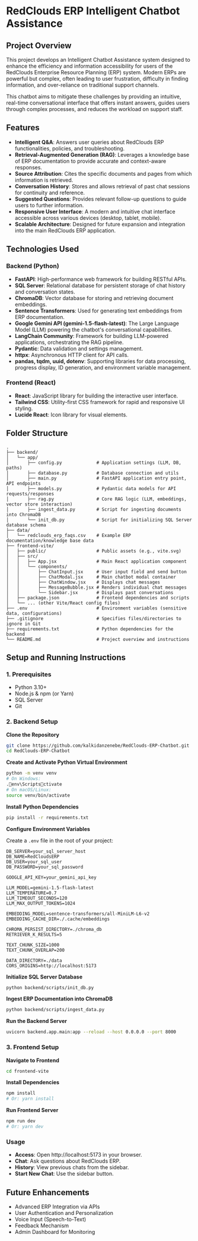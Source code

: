# RedClouds ERP Intelligent Chatbot Assistance

## Project Overview
This project develops an Intelligent Chatbot Assistance system designed to enhance the efficiency and information accessibility for users of the RedClouds Enterprise Resource Planning (ERP) system. Modern ERPs are powerful but complex, often leading to user frustration, difficulty in finding information, and over-reliance on traditional support channels.

This chatbot aims to mitigate these challenges by providing an intuitive, real-time conversational interface that offers instant answers, guides users through complex processes, and reduces the workload on support staff.

## Features
- **Intelligent Q&A**: Answers user queries about RedClouds ERP functionalities, policies, and troubleshooting.
- **Retrieval-Augmented Generation (RAG)**: Leverages a knowledge base of ERP documentation to provide accurate and context-aware responses.
- **Source Attribution**: Cites the specific documents and pages from which information is retrieved.
- **Conversation History**: Stores and allows retrieval of past chat sessions for continuity and reference.
- **Suggested Questions**: Provides relevant follow-up questions to guide users to further information.
- **Responsive User Interface**: A modern and intuitive chat interface accessible across various devices (desktop, tablet, mobile).
- **Scalable Architecture**: Designed for future expansion and integration into the main RedClouds ERP application.

## Technologies Used

### Backend (Python)
- **FastAPI**: High-performance web framework for building RESTful APIs.
- **SQL Server**: Relational database for persistent storage of chat history and conversation states.
- **ChromaDB**: Vector database for storing and retrieving document embeddings.
- **Sentence Transformers**: Used for generating text embeddings from ERP documentation.
- **Google Gemini API (gemini-1.5-flash-latest)**: The Large Language Model (LLM) powering the chatbot's conversational capabilities.
- **LangChain Community**: Framework for building LLM-powered applications, orchestrating the RAG pipeline.
- **Pydantic**: Data validation and settings management.
- **httpx**: Asynchronous HTTP client for API calls.
- **pandas, tqdm, uuid, dotenv**: Supporting libraries for data processing, progress display, ID generation, and environment variable management.

### Frontend (React)
- **React**: JavaScript library for building the interactive user interface.
- **Tailwind CSS**: Utility-first CSS framework for rapid and responsive UI styling.
- **Lucide React**: Icon library for visual elements.

## Folder Structure
```
.
├── backend/
│   └── app/
│       ├── config.py             # Application settings (LLM, DB, paths)
│       ├── database.py           # Database connection and utils
│       ├── main.py               # FastAPI application entry point, API endpoints
│       ├── models.py             # Pydantic data models for API requests/responses
│       ├── rag.py                # Core RAG logic (LLM, embeddings, vector store interaction)
│       ├── ingest_data.py        # Script for ingesting documents into ChromaDB
│       └── init_db.py            # Script for initializing SQL Server database schema
├── data/
│   └── redclouds_erp_faqs.csv    # Example ERP documentation/knowledge base data
├── frontend-vite/
│   ├── public/                   # Public assets (e.g., vite.svg)
│   ├── src/
│   │   ├── App.jsx               # Main React application component
│   │   └── components/
│   │       ├── ChatInput.jsx     # User input field and send button
│   │       ├── ChatModal.jsx     # Main chatbot modal container
│   │       ├── ChatWindow.jsx    # Displays chat messages
│   │       ├── MessageBubble.jsx # Renders individual chat messages
│   │       └── Sidebar.jsx       # Displays past conversations
│   ├── package.json              # Frontend dependencies and scripts
│   └── ... (other Vite/React config files)
├── .env                          # Environment variables (sensitive data, configurations)
├── .gitignore                    # Specifies files/directories to ignore in Git
├── requirements.txt              # Python dependencies for the backend
└── README.md                     # Project overview and instructions
```

## Setup and Running Instructions

### 1. Prerequisites
- Python 3.10+
- Node.js & npm (or Yarn)
- SQL Server
- Git

### 2. Backend Setup

**Clone the Repository**
```bash
git clone https://github.com/kalkidanzenebe/RedClouds-ERP-Chatbot.git
cd RedClouds-ERP-Chatbot
```

**Create and Activate Python Virtual Environment**
```bash
python -m venv venv
# On Windows:
.env\Scriptsctivate
# On macOS/Linux:
source venv/bin/activate
```

**Install Python Dependencies**
```bash
pip install -r requirements.txt
```

**Configure Environment Variables**

Create a `.env` file in the root of your project:

```env
DB_SERVER=your_sql_server_host
DB_NAME=RedCloudsERP
DB_USER=your_sql_user
DB_PASSWORD=your_sql_password

GOOGLE_API_KEY=your_gemini_api_key

LLM_MODEL=gemini-1.5-flash-latest
LLM_TEMPERATURE=0.7
LLM_TIMEOUT_SECONDS=120
LLM_MAX_OUTPUT_TOKENS=1024

EMBEDDING_MODEL=sentence-transformers/all-MiniLM-L6-v2
EMBEDDING_CACHE_DIR=./.cache/embeddings

CHROMA_PERSIST_DIRECTORY=./chroma_db
RETRIEVER_K_RESULTS=5

TEXT_CHUNK_SIZE=1000
TEXT_CHUNK_OVERLAP=200

DATA_DIRECTORY=./data
CORS_ORIGINS=http://localhost:5173
```

**Initialize SQL Server Database**
```bash
python backend/scripts/init_db.py
```

**Ingest ERP Documentation into ChromaDB**
```bash
python backend/scripts/ingest_data.py
```

**Run the Backend Server**
```bash
uvicorn backend.app.main:app --reload --host 0.0.0.0 --port 8000
```

### 3. Frontend Setup

**Navigate to Frontend**
```bash
cd frontend-vite
```

**Install Dependencies**
```bash
npm install
# Or: yarn install
```

**Run Frontend Server**
```bash
npm run dev
# Or: yarn dev
```

### Usage

- **Access**: Open http://localhost:5173 in your browser.
- **Chat**: Ask questions about RedClouds ERP.
- **History**: View previous chats from the sidebar.
- **Start New Chat**: Use the sidebar button.

## Future Enhancements
- Advanced ERP Integration via APIs
- User Authentication and Personalization
- Voice Input (Speech-to-Text)
- Feedback Mechanism
- Admin Dashboard for Monitoring

